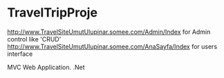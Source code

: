 # TravelTripProje

http://www.TravelSiteUmutUlupinar.somee.com/Admin/Index           for Admin control like 'CRUD'
http://www.TravelSiteUmutUlupinar.somee.com/AnaSayfa/Index        for users interface

MVC Web Application. .Net 

